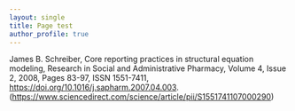 ```yaml
---
layout: single
title: Page test
author_profile: true
---
```



James B. Schreiber,
Core reporting practices in structural equation modeling,
Research in Social and Administrative Pharmacy,
Volume 4, Issue 2,
2008,
Pages 83-97,
ISSN 1551-7411,
https://doi.org/10.1016/j.sapharm.2007.04.003.
(https://www.sciencedirect.com/science/article/pii/S1551741107000290)

